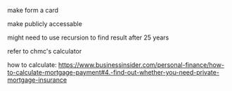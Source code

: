 make form a card

make publicly accessable

might need to use recursion to find result after 25 years

refer to chmc's calculator

how to calculate:
    https://www.businessinsider.com/personal-finance/how-to-calculate-mortgage-payment#4.-find-out-whether-you-need-private-mortgage-insurance